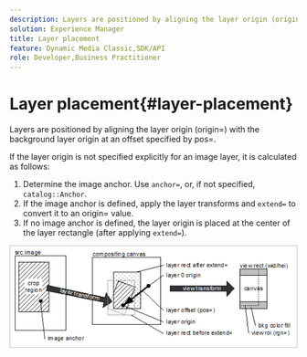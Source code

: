 ```yaml
---
description: Layers are positioned by aligning the layer origin (origin=) with the background layer origin at an offset specified by pos=.
solution: Experience Manager
title: Layer placement
feature: Dynamic Media Classic,SDK/API
role: Developer,Business Practitioner
---
```


# Layer placement{#layer-placement}

Layers are positioned by aligning the layer origin (origin=) with the background layer origin at an offset specified by pos=.

 If the layer origin is not specified explicitly for an image layer, it is calculated as follows:

1. Determine the image anchor. Use `anchor=`, or, if not specified, `catalog::Anchor`. 
1. If the image anchor is defined, apply the layer transforms and `extend=` to convert it to an origin= value. 
1. If no image anchor is defined, the layer origin is placed at the center of the layer rectangle (after applying `extend=`).

![](assets/layerplacement.png)

